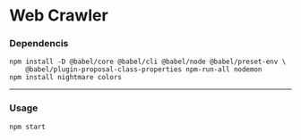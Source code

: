 # Web Crawler

### Dependencis
```
npm install -D @babel/core @babel/cli @babel/node @babel/preset-env \
    @babel/plugin-proposal-class-properties npm-run-all nodemon
npm install nightmare colors
```
---
### Usage
```
npm start
```
